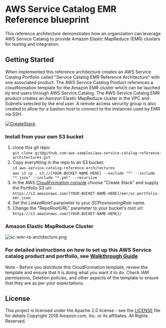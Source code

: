 # AWS Service Catalog EMR Reference blueprint

This reference architecture demonstrates how an organization can leverage AWS Serivce Catalog to provide Amazon Elastic MapReduce (EMR) clusters for testing and integration.

## Getting Started

When implemented this reference architecture creates an AWS Service Catalog Portfolio called "Service Catalog EMR Reference Architecture" with one associated product.  The AWS Service Catalog Product references a cloudformation template for the Amazon EMR cluster which can be lauched by end users through AWS Service Catalog.  The AWS Service Catalog EMR product creates an Aamzon Elastic MapReduce cluster in the VPC and Subnets selected by the end user.  A remote access security group is also created to allow for a bastion host to connect to the instances used by EMR via SSH.

[![CreateStack](https://s3.amazonaws.com/cloudformation-examples/cloudformation-launch-stack.png)](https://console.aws.amazon.com/cloudformation/home?region=us-east-1#/stacks/new?stackName=SC-RA-EMRPortfolio&templateURL=https://s3.amazonaws.com/aws-service-catalog-reference-architectures/emr/sc-portfolio-emr.json)

### Install from your own S3 bucket  
1. clone this git repo:  
  ```git clone git@github.com:aws-samples/aws-service-catalog-reference-architectures.git```  
1. Copy everything in the repo to an S3 bucket:  
  ```cd aws-service-catalog-reference-architectures```  
  ```aws s3 cp . s3://[YOUR-BUCKET-NAME-HERE] --exclude "*" --include "*.json" --include "*.yml" --recursive```  
2. In the AWS [CloudFormation console](https://console.aws.amazon.com/cloudformation) choose "Create Stack" and supply the Portfolio S3 url:  
  ```https://s3.amazonaws.com/[YOUR-BUCKET-NAME-HERE]/emr/sc-portfolio-emr.json```  
3. Set the _LinkedRole1_ parameter to your _SCProvisioningRole_ name.
4. Change the "RepoRootURL" parameter to your bucket's root url:  
  ```https://s3.amazonaws.com/[YOUR-BUCKET-NAME-HERE]/```


### Amazon Elastic MapReduce Cluster

![sc-emr-ra-architecture.png](sc-emr-ra-architecture.png)


### For detailed instructions on how to set up this AWS Service catalog product and portfolio, see [Walkthrough Guide](sc-emr-ra-walkthrough.pdf)


Note - Before you distribute this CloudFormation template, review the template and ensure that it is doing what you want it to do. Check IAM permissions, Deletion policies, and other aspects of the template to ensure that they are as per your expectations.


## License
This project is licensed under the Apache 2.0 license - see the [LICENSE](LICENSE) file for details
Copyright 2018 Amazon.com, Inc. or its affiliates. All Rights Reserved.

 
